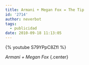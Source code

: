 ```yaml
---
title: Armani + Megan Fox = The Tip
id: '2714'
author: neverbot
tags:
  - publicidad
date: 2010-09-18 11:13:05
---
```


{% youtube S79YPpC8ZfI %}

*Armani + Megan Fox* {.center}
